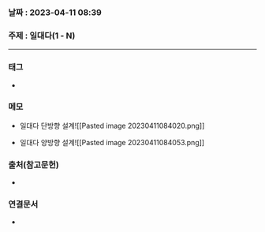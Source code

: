 ### 날짜 : 2023-04-11 08:39
### 주제 : 일대다(1 - N)
---
### 태그
* 

### 메모
* 일대다 단방향 설계![[Pasted image 20230411084020.png]]

* 일대다 양방향 설계![[Pasted image 20230411084053.png]]



### 출처(참고문헌)
-  

### 연결문서
- 